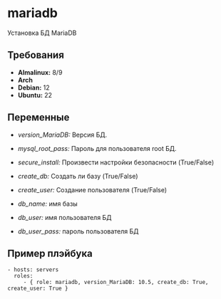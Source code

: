 mariadb
=========

Установка БД MariaDB

Требования
------------

- **Almalinux:** 8/9
- **Arch**
- **Debian:** 12
- **Ubuntu:** 22

Переменные
--------------

- *version_MariaDB:* Версия БД.

- *mysql_root_pass:* Пароль для пользователя root БД.

- *secure_install:* Произвести настройки безопасности (True/False)

- *create_db:* Создать ли базу (True/False)

- *create_user:* Создание пользователя (True/False)

- *db_name:* имя базы

- *db_user:* имя пользователя БД

- *db_user_pass:* пароль пользователя БД

Пример плэйбука
----------------

    - hosts: servers
      roles:
         - { role: mariadb, version_MariaDB: 10.5, create_db: True, create_user: True }
